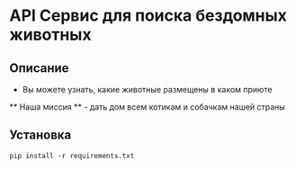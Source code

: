 # API Сервис для поиска бездомных животных

## Описание

* Вы можете узнать, какие животные размещены в каком приюте 

** Наша миссия ** - дать дом всем котикам и собачкам нашей страны

## Установка

```
pip install -r requirements.txt
```

